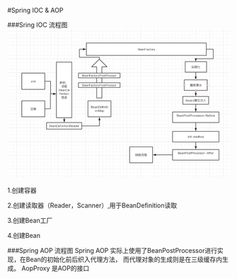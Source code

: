 #Spring IOC & AOP

###Sring IOC 流程图
![img.png](img.png)

1.创建容器

2.创建读取器（Reader，Scanner）,用于BeanDefinition读取

3.创建Bean工厂

4.创建Bean


###Spring AOP 流程图
Spring AOP 实际上使用了BeanPostProcessor进行实现，在Bean的初始化前后织入代理方法，
而代理对象的生成则是在三级缓存内生成。
AopProxy 是AOP的接口